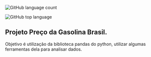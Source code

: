 ![GitHub language count](https://img.shields.io/github/languages/count/jeffersonASilva/proje1_preco_gasolina_brasil)

![GitHub top language](https://img.shields.io/github/languages/top/jeffersonASIlva/proje1_preco_gasolina_brasil)

## Projeto Preço da Gasolina Brasil.

Objetivo é utilização da biblioteca pandas do python, utilizar algumas ferramentas dela para analisar dados.
